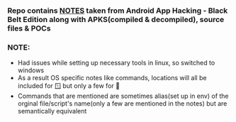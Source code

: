 ### Repo contains [NOTES](./NOTES.md) taken from Android App Hacking - Black Belt Edition along with APKS(compiled & decompiled), source files & POCs

### NOTE:
  - Had issues while setting up necessary tools in linux, so switched to windows
  - As a result OS specific notes like commands, locations will all be included for 🪟 but only a few for 🐧
  - Commands that are mentioned are sometimes alias(set up in env) of the orginal file/script's name(only a few are mentioned in the notes) but are semantically equivalent
